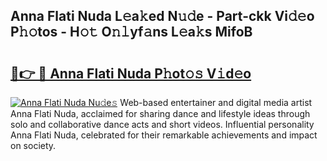 ## Anna Flati Nuda L𝚎a𝚔ed N𝚞𝚍e - Part-ckk Vi𝚍𝚎o P𝚑𝚘tos - H𝚘𝚝 O𝚗𝚕yf𝚊ns L𝚎a𝚔s MifoB

# <h2><a href="http://kfdjxg.oniu.top/?m=Anna+Flati+Nuda">🔗👉 🔴 Anna Flati Nuda P𝚑ot𝚘𝚜 V𝚒d𝚎o</a></h2>

[![Anna Flati Nuda Nu𝚍e𝚜](https://i.imgur.com/0qMVB7G.gif)](http://kfdjxg.oniu.top/?m=Anna+Flati+Nuda)
Web-based entertainer and digital media artist Anna Flati Nuda, acclaimed for sharing dance and lifestyle ideas through solo and collaborative dance acts and short videos. Influential personality Anna Flati Nuda, celebrated for their remarkable achievements and impact on society.  

